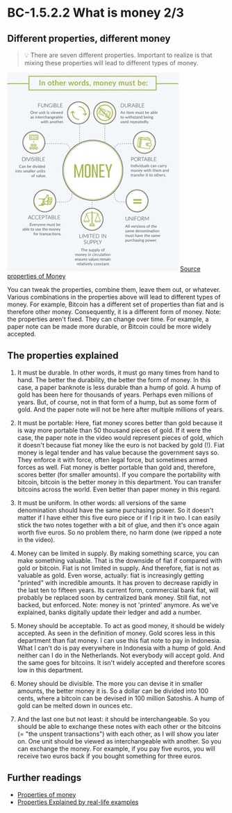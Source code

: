 # BC-1.5.2.2 What is money 2/3



## Different properties, different money 

>💡 There are seven different properties. Important to realize is that mixing these properties will lead to different types of money. 

![Properties of Money](https://raw.githubusercontent.com/koiosonline/literature-images/main/blockchain-level1/bc-1-5-2-2-what-is-money-2-image1.jpg)
[Source properties of Money]( http://money.visualcapitalist.com/infographic-the-properties-of-money/) 

You can tweak the properties, combine them, leave them out, or whatever. Various combinations in the properties above will lead to different types of money. For example, Bitcoin has a different set of properties than fiat and is therefore other money. Consequently, it is a different form of money. Note: the properties aren't fixed. They can change over time. For example, a paper note can be made more durable, or Bitcoin could be more widely accepted. 


## The properties explained 

1. It must be durable. In other words, it must go many times from hand to hand. The better the durability, the better the form of money. In this case, a paper banknote is less durable than a hump of gold. A hump of gold has been here for thousands of years. Perhaps even millions of years. But, of course, not in that form of a hump, but as some form of gold. And the paper note will not be here after multiple millions of years.

2. It must be portable: Here, fiat money scores better than gold because it is way more portable than 50 thousand pieces of gold. If it were the case, the paper note in the video would represent pieces of gold, which it doesn't because fiat money like the euro is not backed by gold (!). Fiat money is legal tender and has value because the government says so. They enforce it with force, often legal force, but sometimes armed forces as well. Fiat money is better portable than gold and, therefore, scores better (for smaller amounts). If you compare the portability with bitcoin, bitcoin is the better money in this department. You can transfer bitcoins across the world. Even better than paper money in this regard. 

3. It must be uniform. In other words: all versions of the same denomination should have the same purchasing power. So it doesn't matter if I have either this five euro piece or if I rip it in two. I can easily stick the two notes together with a bit of glue, and then it's once again worth five euros. So no problem there, no harm done (we ripped a note in the video).

4. Money can be limited in supply. By making something scarce, you can make something valuable. That is the downside of fiat if compared with gold or bitcoin. Fiat is not limited in supply. And therefore, fiat is not as valuable as gold. Even worse, actually: fiat is increasingly getting "printed" with incredible amounts. It has proven to decrease rapidly in the last ten to fifteen years. Its current form, commercial bank fiat, will probably be replaced soon by centralized bank money. Still fiat, not backed, but enforced. Note: money is not 'printed' anymore. As we've explained, banks digitally update their ledger and add a number.

5. Money should be acceptable. To act as good money, it should be widely accepted. As seen in the definition of money. Gold scores less in this department than fiat money. I can use this fiat note to pay in Indonesia. What I can't do is pay everywhere in Indonesia with a hump of gold. And neither can I do in the Netherlands. Not everybody will accept gold. And the same goes for bitcoins. It isn't widely accepted and therefore scores low in this department. 


6. Money should be divisible. The more you can devise it in smaller amounts, the better money it is. So a dollar can be divided into 100 cents, where a bitcoin can be devised in 100 million Satoshis. A hump of gold can be melted down in ounces etc. 

7. And the last one but not least: it should be interchangeable. So you should be able to exchange these notes with each other or the bitcoins (= "the unspent transactions") with each other, as I will show you later on. One unit should be viewed as interchangeable with another. So you can exchange the money. For example, if you pay five euros, you will receive two euros back if you bought something for three euros.


## Further readings

* [Properties of money](https://money.visualcapitalist.com/infographic-the-properties-of-money/)
* [Properties Explained by real-life examples](https://www.youtube.com/watch?v=WXhMwZf9SZs)


